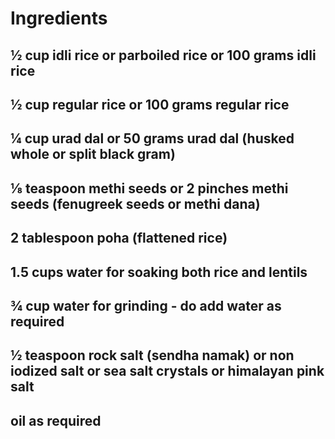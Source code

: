 # Ingredients

## ½ cup idli rice or parboiled rice or 100 grams idli rice
## ½ cup regular rice or 100 grams regular rice
## ¼ cup urad dal or 50 grams urad dal (husked whole or split black gram)
## ⅛ teaspoon methi seeds or 2 pinches methi seeds (fenugreek seeds or methi dana)
## 2 tablespoon poha (flattened rice)
## 1.5 cups water for soaking both rice and lentils
## ¾ cup water for grinding - do add water as required
## ½ teaspoon rock salt (sendha namak) or non iodized salt or sea salt crystals or himalayan pink salt
## oil as required

